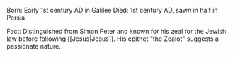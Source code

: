 Born: Early 1st century AD in Galilee
Died: 1st century AD, sawn in half in Persia

Fact: Distinguished from Simon Peter and known for his zeal for the Jewish law before following [[Jesus|Jesus]]. His epithet "the Zealot" suggests a passionate nature.